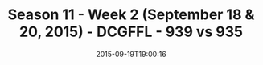---
title: Season 11 - Week 2 (September 18 & 20, 2015) - DCGFFL - 939 vs 935
teams_score:
- team: 939
  score: 33
- team: 935
  score: 12
mvp: Nolan Lazarus (White), Kieran G. (Power Yellow)
game-ball: ''
season: 11
week: 2
date: '2015-09-19T19:00:16'
pageid: season-xi-week-2-939-vs-935
---
